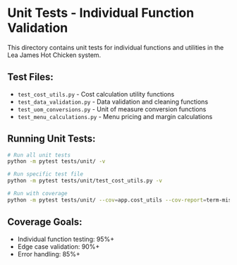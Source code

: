 # Unit Tests - Individual Function Validation

This directory contains unit tests for individual functions and utilities in the Lea James Hot Chicken system.

## Test Files:

- `test_cost_utils.py` - Cost calculation utility functions
- `test_data_validation.py` - Data validation and cleaning functions  
- `test_uom_conversions.py` - Unit of measure conversion functions
- `test_menu_calculations.py` - Menu pricing and margin calculations

## Running Unit Tests:

```bash
# Run all unit tests
python -m pytest tests/unit/ -v

# Run specific test file
python -m pytest tests/unit/test_cost_utils.py -v

# Run with coverage
python -m pytest tests/unit/ --cov=app.cost_utils --cov-report=term-missing
```

## Coverage Goals:

- Individual function testing: 95%+
- Edge case validation: 90%+
- Error handling: 85%+
